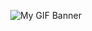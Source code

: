 <p align="center">
  <img src="https://github.com/Bishwas-Cdy/Bishwas-Cdy/blob/main/7663682e3d805c0e51d1559ec13a3fea-vmake.gif" alt="My GIF Banner" />
</p>
